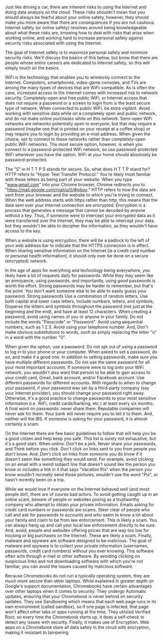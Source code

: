 Just like driving a car, there are inherent risks to using the Internet and doing data analysis on the cloud. These risks shouldn't mean that you should always be fearful about your online safety, however, they should make you more aware that there are consequences if you are not cautious. Internet safety (or online safety) revolves around being knowledgeable about what these risks are, knowing how to deal with risks that arise when working online, and working hard to increase personal safety against security risks associated with using the Internet.

The goal of Internet safety is to maximize personal safety and minimize security risks. We'll discuss the basics of this below, but know that there are people whose entire careers are dedicated to Internet safety, so this will simply touch on the basics.

WiFi is the technology that enables you to wirelessly connect to the Internet. Computers, smartphones, video-game consoles, and TVs are among the many types of devices that are WiFi-compatible. As is often the case, increased access to the Internet comes with increased risk to network security. Completely-open and free public WiFi, or Internet access that does not require a password or a screen to login from is the least secure type of network. When connected to public WiFi, be extra vigilant. Avoid working with sensitive data while on a completely open and public network, and do not make online purchases while on this network. Semi-open WiFi networks are networks potentially open to everyone, but that may require a password (maybe one that is printed on your receipt at a coffee shop) or may require you to login by providing an e-mail address. When given the choice, opt to connect to these networks rather than completely-open public WiFi networks. The most secure option, however, is when you connect to a password-protected WiFi network, so use password-protected WiFi whenever you have the option. WiFi at your home should absolutely be password-protected. 

The "S" in H T T P S stands for secure. So, what does H T T P stand for? HTTP refers to "Hyper Text Transfer Protocol." You're likely most familiar with these letters as being part of your website. When you type "www.gmail.com" into your Chrome browser, Chrome redirects you to "https://mail.google.com/mail/u/0/#inbox." HTTP refers to how the data are sent from your browser  and the website to which you're trying to connect. When the web address starts wtih https rather than http, this means that the data sent over your Internet connection are encrypted. Encryption is a process that generates a message that cannot be decoded by anyone without a key. Thus, if someone were to intercept your encrypted data as it were transferred over the Internet, they may be able to intercept your data, but they wouldn't be able to decipher the information, as they wouldn't have access to the key. 

When a website is using encryption, there will be a padlock to the left of your web address bar to indicate that the HTTPS connection is in effect. When sharing sensitive information on the Internet (ie a credit card number or personal health information), it should only ever be done on a secure (encrypted) network. 

In the age of apps for everything and technology being everywhere, you likely have a lot of requests daily for passwords. While they may seem like an annoyance, using passwords, and importantly, using *good* passwords is worth the effort. Strong passwords may be harder to remember, but that's the point. You don't want someone else to be able to easily guess your password. Strong passwords Use a combination of random letters, Use both capital and lower case letters, Include numbers, letters, and symbols, Disperse the letters and symbols throughout the password (not just at the beginning and the end), and have at least 12 characters. When creating a password, avoid using names of you or anyone in your family. Do not include the words "Passcode" or "Password". Avoid using sequential numbers, such as 1 2 3. Avoid using your telephone number. And, Don't make obvious substitutions to words, such as simply replacing the letter "o" in a word with the number "0".

When given the option, use a password. Do not opt out of using a password to log in to your phone or your computer. When asked to set a password, do so, and make it a good one. In addition to setting passwords, make sure you have multiple different passwords. Do not use the same password for all your most important accounts. If someone were to log onto your WiFi network, you wouldn't also want that person to be able to gain access to your credit card, Gmail, bank account, and/or Facebook account. Use different passwords for different accounts. With regards to when to change your password, if your password was set by a third-party company (say your Internet provider), you should change your password right away. Otherwise, it's a good practice to change passwords to your most sensitive information (i.e. WiFi, credit cards/banking, etc.) at least every six months. A final word on passwords: never share them. Reputable companies will never ask for them. Your bank will never require you to tell it to them. And, neither will the IRS. If someone is asking for your password, it is almost certainly a scam. 

On the Internet there are few basic guidelines to follow that will help you be a good citizen and help keep you safe. This list is surely not exhaustive, but it's a good start. When online: Don't be a jerk. Never share your passwords, and Think before you click. Don't click on links sent to you from people you don't know. And, Don't click on links from someone you do know if it doesn't seem like something they would send. For example, avoid clicking on  an email with a weird subject line that doesn't sound like the person you know or includes a link in it that says "Vacation Pix" when the person you know wouldn't normally send those pictures, wouldn't use the word "Pix", or hasn't recently been on a trip.

While we would love if everyone on the Internet behaved well (and most people do!), there are of course bad actors. To avoid getting caught up in an online scam, beware of people or websites posing as a trustworthy company who attempt to obtain your private information.  Emails asking for credit card numbers or passwords are scams. Steer clear of people who call and ask for passwords to accounts and who seem to know a lot about your family and claim to be from law enforcement. This is likely a scam. You can always hang up and call your local law enforcement directly to be sure. And, avoid, people and websites offering prices that are way too low for housing or big purchases on the Internet. These are likely a scam. Finally, malware and spyware are software designed to be malicious. The goal of malware and spyware is to collect your private information (usernames, passwords, credit card numbers) without you ever knowing. This software often acts through e-mail or other software. By avoiding clicking on suspicious links and not downloading software with which you're not familiar, you can avoid the issues caused by malicious software.

Because Chromebooks do not run a typically operating system, they are much more secure than other laptops. While explained in greater depth on Google's support documentation, Chromebooks have certain advantages over other laptops when it comes to security. They undergo Automatic updates, ensuring that your Chromebook is never behind on security updates. They use Sandboxing which means that each web page runs in its own environment (called sandbox), so if one page is infected, that page won't affect other tabs or apps running at the time. They utilzied Verified Boot, so every time the Chromebook starts up, it does a self-check to detect any issues with security. Finally, it makes use of Encryption. Web apps on a Chromebook store all data safely in the cloud with encryption, making it resistant to tampering


